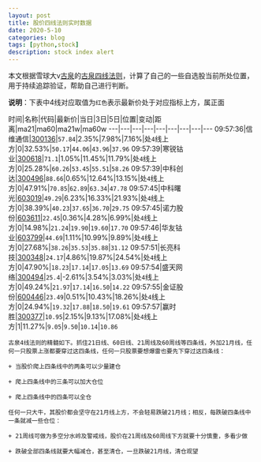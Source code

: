 ```yaml
---
layout: post
title: 股价四线法则实时数据
date: 2020-5-10
categories: blog
tags: [python,stock]
description: stock index alert
---
```



本文根据雪球大v[古泉](https://xueqiu.com/u/7148646888)的[古泉四线法则](https://xueqiu.com/7148646888/130498192)，计算了自己的一些自选股当前所处位置，用于持续追踪验证，帮助自己进行判断。

**说明**：下表中4线对应取值为`红色`表示最新价处于对应指标上方，属正面

时间|名称|代码|最新价|当日|3日|5日|位置|变动|距离|ma21|ma60|ma21w|ma60w
---|---|---|---|---|---|---|---|---
09:57:36|信维通信|[300136](https://xueqiu.com/S/SZ300136)|`57.84`|2.35%|7.98%|7.16%|处`4`线上方|0|32.53%|`50.17`|`44.06`|`43.96`|`37.96`
09:57:39|寒锐钴业|[300618](https://xueqiu.com/S/SZ300618)|`71.1`|1.05%|11.45%|11.79%|处`4`线上方|0|25.28%|`60.26`|`53.45`|`55.51`|`58.26`
09:57:39|中科创达|[300496](https://xueqiu.com/S/SZ300496)|`88.66`|0.65%|12.64%|13.15%|处`4`线上方|0|47.91%|`70.85`|`62.89`|`63.34`|`47.78`
09:57:45|中科曙光|[603019](https://xueqiu.com/S/SH603019)|`49.29`|6.23%|16.33%|21.93%|处`4`线上方|0|38.39%|`40.23`|`37.65`|`36.70`|`29.75`
09:57:45|诺力股份|[603611](https://xueqiu.com/S/SH603611)|`22.45`|0.36%|4.28%|6.99%|处`4`线上方|0|14.98%|`21.24`|`19.90`|`19.60`|`17.70`
09:57:46|华友钴业|[603799](https://xueqiu.com/S/SH603799)|`44.69`|1.11%|10.99%|9.89%|处`4`线上方|0|27.68%|`38.26`|`35.53`|`35.88`|`31.12`
09:57:51|长亮科技|[300348](https://xueqiu.com/S/SZ300348)|`24.17`|4.86%|19.87%|24.54%|处`4`线上方|0|47.90%|`18.23`|`17.14`|`17.05`|`13.69`
09:57:54|盛天网络|[300494](https://xueqiu.com/S/SZ300494)|`25.4`|-2.61%|3.54%|3.03%|处`4`线上方|0|49.24%|`21.97`|`17.14`|`16.50`|`14.22`
09:57:55|金证股份|[600446](https://xueqiu.com/S/SH600446)|`23.49`|0.51%|10.43%|18.26%|处`4`线上方|0|24.94%|`19.32`|`17.88`|`18.50`|`19.61`
09:57:57|赢时胜|[300377](https://xueqiu.com/S/SZ300377)|`10.95`|2.15%|9.13%|17.08%|处`4`线上方|1|11.27%|`9.05`|`9.50`|`10.14`|`10.86`

```
古泉4线法则的精髓如下。抓住21日线、60日线、21周线及60周线等四条线，外加21月线，任何一只股票上涨都要穿过这四条线，任何一只股票要想爆雷也要先下穿过这四条线：

+ 当股价爬上四条线中的两条可以少量建仓

+ 爬上四条线中的三条可以加大仓位

+ 爬上四条线中的四条可以全仓

任何一只大牛，其股价都会坚守在21月线上方，不会轻易跌破21月线；相反，每跌破四条线中一条就减一些仓位：

+ 21周线可做为多空分水岭及警戒线，股价在21周线及60周线下方就要十分慎重，多看少做

+ 跌破全部四条线就要大幅减仓，甚至清仓，一旦跌破21月线，清仓观望
```